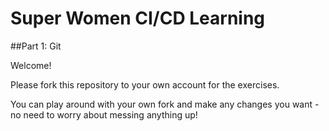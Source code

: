 # Super Women CI/CD Learning
##Part 1: Git

Welcome!

Please fork this repository to your own account for the exercises.

You can play around with your own fork and make any changes you want - no need to worry about messing anything up!
